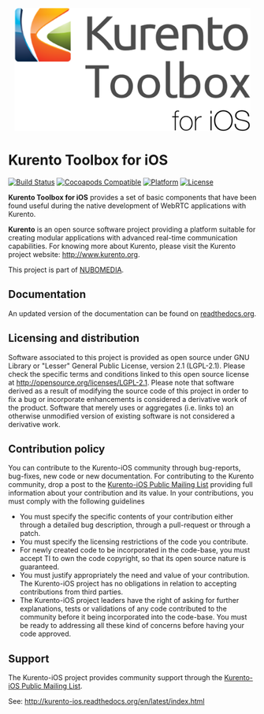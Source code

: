<p align="center" >
  <img src="KurentoToolbox_logo.png" height="250" alt="KurentoToolbox" title="KurentoToolbox">
</p>

# Kurento Toolbox for iOS
[![Build Status](https://travis-ci.org/nubomediaTI/Kurento-iOS.svg?branch=master)](https://travis-ci.org/nubomediaTI/Kurento-iOS)
[![Cocoapods Compatible](https://img.shields.io/cocoapods/v/KurentoToolbox.svg)](https://img.shields.io/cocoapods/v/KurentoToolbox.svg)
[![Platform](https://img.shields.io/cocoapods/p/KurentoToolbox.svg?style=flat)](http://cocoadocs.org/docsets/KurentoToolbox)
[![License](https://img.shields.io/cocoapods/l/KurentoToolbox.svg)](https://img.shields.io/cocoapods/l/KurentoToolbox.svg)

**Kurento Toolbox for iOS** provides a set of basic components that have been found useful during the native development of WebRTC applications with Kurento.

**Kurento** is an open source software project providing a platform suitable for creating modular applications with advanced real-time communication capabilities. For knowing more about Kurento, please visit the Kurento project website: http://www.kurento.org.

This project is part of [NUBOMEDIA].

## Documentation

An updated version of the documentation can be found on [readthedocs.org].

## Licensing and distribution

Software associated to this project is provided as open source under GNU Library or "Lesser" General Public License, version 2.1 (LGPL-2.1). Please check the specific terms and conditions linked to this open source license at http://opensource.org/licenses/LGPL-2.1. Please note that software derived as a result of modifying the source code of this project in order to fix a bug or incorporate enhancements is considered a derivative work of the product. Software that merely uses or aggregates (i.e. links to) an otherwise unmodified version of existing software is not considered a derivative work.

Contribution policy
-------------------

You can contribute to the Kurento-iOS community through bug-reports, bug-fixes, new code or new documentation. For contributing to the Kurento community, drop a post to the [Kurento-iOS Public Mailing List] providing full information about your contribution and its value. In your contributions, you must comply with the following guidelines

* You must specify the specific contents of your contribution either through a detailed bug description, through a pull-request or through a patch.
* You must specify the licensing restrictions of the code you contribute.
* For newly created code to be incorporated in the code-base, you must accept TI to own the code copyright, so that its open source nature is guaranteed.
* You must justify appropriately the need and value of your contribution. The Kurento-iOS project has no obligations in relation to accepting contributions from third parties.
* The Kurento-iOS project leaders have the right of asking for further explanations, tests or validations of any code contributed to the community before it being incorporated into the code-base. You must be ready to addressing all these kind of concerns before having your code approved.

## Support

The Kurento-iOS project provides community support through the [Kurento-iOS Public Mailing List].

See: http://kurento-ios.readthedocs.org/en/latest/index.html

[NUBOMEDIA]: http://www.nubomedia.eu
[Kurento-iOS Public Mailing List]: https://groups.google.com/forum/#!forum/kurento-ios
[readthedocs.org]: http://kurento-ios.readthedocs.org/en/latest/index.html
